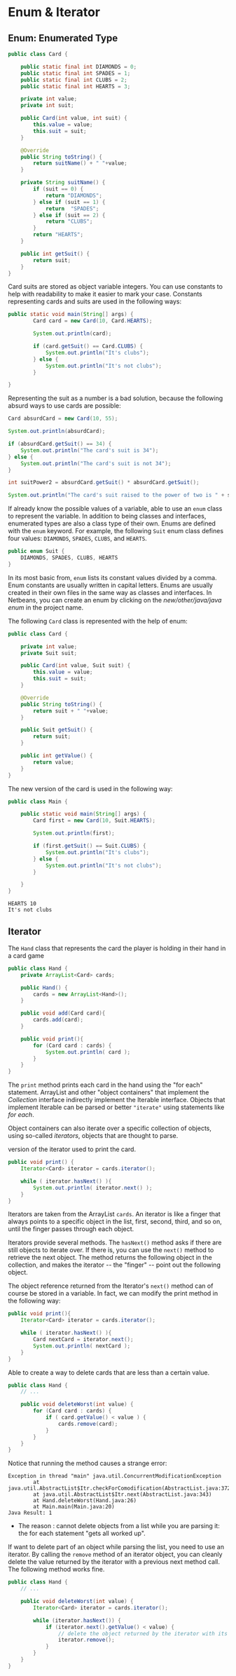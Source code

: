 # Enum & Iterator
## Enum: Enumerated Type
```java
public class Card {

    public static final int DIAMONDS = 0;
    public static final int SPADES = 1;
    public static final int CLUBS = 2;
    public static final int HEARTS = 3;

    private int value;
    private int suit;

    public Card(int value, int suit) {
        this.value = value;
        this.suit = suit;
    }

    @Override
    public String toString() {
        return suitName() + " "+value;
    }

    private String suitName() {
        if (suit == 0) {
            return "DIAMONDS";
        } else if (suit == 1) {
            return  "SPADES";
        } else if (suit == 2) {
            return "CLUBS";
        }
        return "HEARTS";
    }

    public int getSuit() {
        return suit;
    }
}
```
Card suits are stored as object variable integers. You can use constants to help with readability to make it easier to mark your case. Constants representing cards and suits are used in the following ways:
```java
public static void main(String[] args) {
        Card card = new Card(10, Card.HEARTS);

        System.out.println(card);

        if (card.getSuit() == Card.CLUBS) {
            System.out.println("It's clubs");
        } else {
            System.out.println("It's not clubs");
        }

}
```
Representing the suit as a number is a bad solution, because the following absurd ways to use cards are possible:
```java
Card absurdCard = new Card(10, 55);

System.out.println(absurdCard);

if (absurdCard.getSuit() == 34) {
    System.out.println("The card's suit is 34");
} else {
    System.out.println("The card's suit is not 34");
}

int suitPower2 = absurdCard.getSuit() * absurdCard.getSuit();

System.out.println("The card's suit raised to the power of two is " + suitPower2);
```
If already know the possible values of a variable, able to use an `enum` class to represent the variable. In addition to being classes and interfaces, enumerated types are also a class type of their own. Enums are defined with the `enum` keyword. For example, the following `Suit` enum class defines four values: `DIAMONDS`, `SPADES`, `CLUBS`, and `HEARTS`.
```java
public enum Suit {
    DIAMONDS, SPADES, CLUBS, HEARTS
}
```
In its most basic from, `enum` lists its constant values divided by a comma. Enum constants are usually written in capital letters. Enums are usually created in their own files in the same way as classes and interfaces. In Netbeans, you can create an enum by clicking on the *new/other/java/java enum* in the project name.

The following `Card` class is represented with the help of enum:
```java
public class Card {

    private int value;
    private Suit suit;

    public Card(int value, Suit suit) {
        this.value = value;
        this.suit = suit;
    }

    @Override
    public String toString() {
        return suit + " "+value;
    }

    public Suit getSuit() {
        return suit;
    }

    public int getValue() {
        return value;
    }
}
```
The new version of the card is used in the following way:
```java
public class Main {

    public static void main(String[] args) {
        Card first = new Card(10, Suit.HEARTS);

        System.out.println(first);

        if (first.getSuit() == Suit.CLUBS) {
            System.out.println("It's clubs");
        } else {
            System.out.println("It's not clubs");
        }

    }
}
```
```
HEARTS 10
It's not clubs
```

## Iterator
The `Hand` class that represents the card the player is holding in their hand in a card game
```java
public class Hand {
    private ArrayList<Card> cards;

    public Hand() {
        cards = new ArrayList<Hand>();
    }

    public void add(Card card){
        cards.add(card);
    }

    public void print(){
        for (Card card : cards) {
            System.out.println( card );
        }
    }
}
```
The `print` method prints each card in the hand using the "for each" statement. ArrayList and other "object containers" that implement the *Collection* interface indirectly implement the Iterable interface. Objects that implement Iterable can be parsed or better `"iterate"` using statements like *for each*.

Object containers can also iterate over a specific collection of objects, using so-called *iterators*, objects that are thought to parse. 

version of the iterator used to print the card.
```java
public void print() {
    Iterator<Card> iterator = cards.iterator();

    while ( iterator.hasNext() ){
        System.out.println( iterator.next() );
    }
}
```
Iterators are taken from the ArrayList `cards`. An iterator is like a finger that always points to a specific object in the list, first, second, third, and so on, until the finger passes through each object.

Iterators provide several methods. The `hasNext()` method asks if there are still objects to iterate over. If there is, you can use the `next()` method to retrieve the next object. The method returns the following object in the collection, and makes the iterator -- the "finger" -- point out the following object.

The object reference returned from the Iterator's `next()` method can of course be stored in a variable. In fact, we can modify the print method in the following way:
```java
public void print(){
    Iterator<Card> iterator = cards.iterator();

    while ( iterator.hasNext() ){
        Card nextCard = iterator.next();
        System.out.println( nextCard );
    }
}
```
Able to create a way to delete cards that are less than a certain value.
```java
public class Hand {
    // ...

    public void deleteWorst(int value) {
        for (Card card : cards) {
            if ( card.getValue() < value ) {
                cards.remove(card);
            }
        }
    }
}
```
Notice that running the method causes a strange error:
```
Exception in thread "main" java.util.ConcurrentModificationException
        at java.util.AbstractList$Itr.checkForComodification(AbstractList.java:372)
        at java.util.AbstractList$Itr.next(AbstractList.java:343)
        at Hand.deleteWorst(Hand.java:26)
        at Main.main(Main.java:20)
Java Result: 1
```
- The reason : cannot delete objects from a list while you are parsing it: the for each statement "gets all worked up".

If want to delete part of an object while parsing the list, you need to use an iterator. By calling the `remove` method of an iterator object, you can cleanly delete the value returned by the iterator with a previous next method call. The following method works fine.
```java
public class Hand {
    // ...

    public void deleteWorst(int value) {
        Iterator<Card> iterator = cards.iterator();

        while (iterator.hasNext()) {
            if (iterator.next().getValue() < value) {
                // delete the object returned by the iterator with its previous method call
                iterator.remove();
            }
        }
    }
}
```

